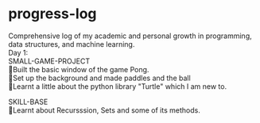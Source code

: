 # progress-log
Comprehensive log of my academic and personal growth in programming, data structures, and machine learning.
<br>
Day 1:
<br>
  SMALL-GAME-PROJECT
  <br>
  🔹Built the basic window of the game Pong. 
  <br>
  🔹Set up the background and made paddles and the ball
  <br>
  🔹Learnt a little about the python library "Turtle" which I am new to.
  <br>

  SKILL-BASE
  <br>
  🔸Learnt about Recursssion, Sets and some of its methods.

